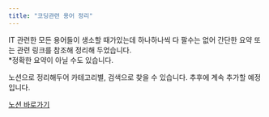 ```yaml
---
title: "코딩관련 용어 정리"
---
```


IT 관련한 모든 용어들이 생소할 때가있는데 하나하나씩 다 팔수는 없어 간단한 요약 또는 관련 링크를 참조해 정리해 두었습니다.   
*정확한 요약이 아닐 수도 있습니다. 

노션으로 정리해두어 카테고리별, 검색으로 찾을 수 있습니다.
추후에 계속 추가할 예정입니다.

[노션 바로가기](https://www.notion.so/2420ce46790449e09da892803f30c239?v=2766780e57804c5da658cc03c128384b)